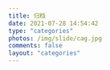 ```yaml
---
title: 归档
date: 2021-07-28 14:54:42
type: "categories"
photos: /img/slide/cag.jpg
comments: false
layout: "categories"
---
```

